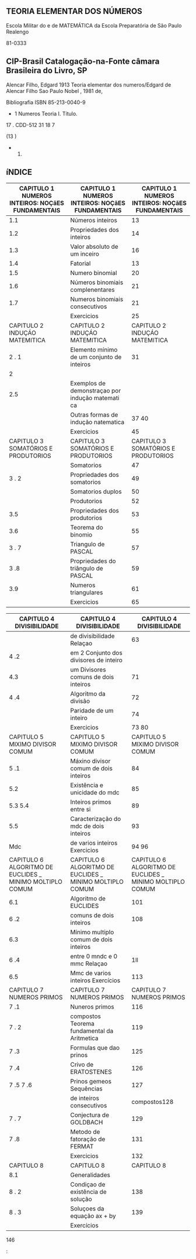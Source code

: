 <!-- image -->

## TEORIA ELEMENTAR DOS NÚMEROS

Escola Militar do e de MATEMÁTICA da Escola Preparatória de São Paulo Realengo

<!-- image -->

81-0333

## CIP-Brasil Catalogação-na-Fonte câmara Brasileira do Livro, SP

Alencar Filho, Edgard 1913 Teoria elementar dos numeros/Edgard de Alencar Filho Sao Paulo Nobel , 1981 de,

Bibliografia ISBN 85-213-0040-9

- 1 Numeros Teoria I. Título.

17 . CDD-512 31 18 7

(13 )

- 1.

## íNDICE

| CAPITULO 1 NUMEROS INTEIROS: NOÇãES  FUNDAMENTAIS   | CAPITULO 1 NUMEROS INTEIROS: NOÇãES  FUNDAMENTAIS   | CAPITULO 1 NUMEROS INTEIROS: NOÇãES  FUNDAMENTAIS   |
|-----------------------------------------------------|-----------------------------------------------------|-----------------------------------------------------|
| 1.1                                                 | Números inteiros                                    | 13                                                  |
| 1.2                                                 | Propriedades dos inteiros                           | 14                                                  |
| 1.3                                                 | Valor absoluto de um inceiro                        | 16                                                  |
| 1.4                                                 | Fatorial                                            | 13                                                  |
| 1.5                                                 | Numero binomial                                     | 20                                                  |
| 1.6                                                 | Números binomiais complenentares                    | 21                                                  |
| 1.7                                                 | Numeros binomiais consecutivos                      | 21                                                  |
|                                                     | Exercicios                                          | 25                                                  |
| CAPITULO 2 INDUÇÁO MATEMITICA                       | CAPITULO 2 INDUÇÁO MATEMITICA                       | CAPITULO 2 INDUÇÁO MATEMITICA                       |
| 2 . 1                                               | Elemento mínimo de um conjunto de inteiros          | 31                                                  |
| 2                                                   |                                                     |                                                     |
| 2.5                                                 | Exemplos de demonstraçao por indução matemati ca    |                                                     |
|                                                     | Outras formas de indução natematica                 | 37 40                                               |
|                                                     | Exercicios                                          | 45                                                  |
| CAPITULO 3 SOMATÓRIOS E PRODUTORIOS                 | CAPITULO 3 SOMATÓRIOS E PRODUTORIOS                 | CAPITULO 3 SOMATÓRIOS E PRODUTORIOS                 |
|                                                     | Somatorios                                          | 47                                                  |
| 3 . 2                                               | Propriedades dos somatorios                         | 49                                                  |
|                                                     | Somatorios duplos                                   | 50                                                  |
|                                                     | Produtorios                                         | 52                                                  |
| 3.5                                                 | Propriedades dos produtorios                        | 53                                                  |
| 3.6                                                 | Teorema do binomio                                  | 55                                                  |
| 3 . 7                                               | Triangulo de PASCAL                                 | 57                                                  |
| 3 .8                                                | Propriedades do triângulo de PASCAL                 | 59                                                  |
| 3.9                                                 | Numeros triangulares                                | 61                                                  |
|                                                     | Exercicios                                          | 65                                                  |

| CAPITULO 4 DIVISIBILIDADE                                | CAPITULO 4 DIVISIBILIDADE                                | CAPITULO 4 DIVISIBILIDADE                                |
|----------------------------------------------------------|----------------------------------------------------------|----------------------------------------------------------|
|                                                          | de divisibilidade Relaçao                                | 63                                                       |
| 4 .2                                                     | em 2 Conjunto dos divisores de inteiro                   |                                                          |
| 4.3                                                      | um Divisores comuns de dois inteiros                     | 71                                                       |
| 4 .4                                                     | Algoritmo da divisão                                     | 72                                                       |
|                                                          | Paridade de um inteiro                                   | 74                                                       |
|                                                          | Exercicios                                               | 73 80                                                    |
| CAPITULO 5 MIXIMO DIVISOR COMUM                          | CAPITULO 5 MIXIMO DIVISOR COMUM                          | CAPITULO 5 MIXIMO DIVISOR COMUM                          |
| 5 .1                                                     | Máxino divisor comum de dois inteiros                    | 84                                                       |
| 5.2                                                      | Existência e unicidade do mdc                            | 85                                                       |
| 5.3 5.4                                                  | Inteiros primos entre si                                 | 89                                                       |
| 5.5                                                      | Caracterização do mdc de dois inteiros                   | 93                                                       |
| Mdc                                                      | de varios inteiros Exercicios                            | 94 96                                                    |
| CAPITULO 6 ALGORITMO DE EUCLIDES _ MINIMO MOLTIPLO COMUM | CAPITULO 6 ALGORITMO DE EUCLIDES _ MINIMO MOLTIPLO COMUM | CAPITULO 6 ALGORITMO DE EUCLIDES _ MINIMO MOLTIPLO COMUM |
| 6.1                                                      | Algoritmo de EUCLIDES                                    | 101                                                      |
| 6 .2                                                     | comuns de dois inteiros                                  | 108                                                      |
| 6.3                                                      | Mínimo multiplo comum de dois inteiros                   |                                                          |
| 6 .4                                                     | entre 0 mndc e 0 mmc Relaçao                             | 1ll                                                      |
| 6.5                                                      | Mmc de varios inteiros Exercícios                        | 113                                                      |
| CAPITULO 7 NUMEROS   PRIMOS                              | CAPITULO 7 NUMEROS   PRIMOS                              | CAPITULO 7 NUMEROS   PRIMOS                              |
| 7 .1                                                     | Nuneros primos                                           | 116                                                      |
| 7 . 2                                                    | compostos Teorema fundamental da Aritmetica              | 119                                                      |
| 7 .3                                                     | Formulas que dao prinos                                  | 125                                                      |
| 7 .4                                                     | Crivo de ERATOSTENES                                     | 126                                                      |
| 7 .5 7 .6                                                | Prinos gemeos Sequências                                 | 127                                                      |
|                                                          | de inteiros consecutivos                                 | compostos128                                             |
| 7 . 7                                                    | Conjectura de GOLDBACH                                   | 129                                                      |
| 7 .8                                                     | Metodo de fatoração de FERMAT                            | 131                                                      |
|                                                          | Exercicios                                               | 132                                                      |
| CAPITULO 8                                               | CAPITULO 8                                               | CAPITULO 8                                               |
| 8.1                                                      | Generalidades                                            |                                                          |
| 8 . 2                                                    | Condiçao de existência de solução                        | 138                                                      |
| 8 . 3                                                    | Soluçoes da equação ax + by                              | 139                                                      |
|                                                          | Exercícios                                               |                                                          |

146

: